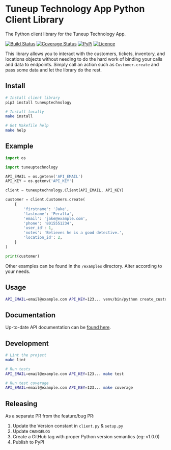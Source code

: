 # Tuneup Technology App Python Client Library

The Python client library for the Tuneup Technology App.

[![Build Status](https://github.com/tuneuptechnology/tuneuptechnology-python/workflows/build/badge.svg)](https://github.com/tuneuptechnology/tuneuptechnology-python/actions)
[![Coverage Status](https://coveralls.io/repos/github/tuneuptechnology/tuneuptechnology-python/badge.svg?branch=main)](https://coveralls.io/github/tuneuptechnology/tuneuptechnology-python?branch=main)
[![PyPi](https://img.shields.io/pypi/v/tuneuptechnology-python)](https://pypi.org/project/tuneuptechnology-python)
[![Licence](https://img.shields.io/github/license/tuneuptechnology/tuneuptechnology-python)](LICENSE)

This library allows you to interact with the customers, tickets, inventory, and locations objects without needing to do the hard work of binding your calls and data to endpoints. Simply call an action such as `Customer.create` and pass some data and let the library do the rest.

## Install

```bash
# Install client library
pip3 install tuneuptechnology

# Install locally
make install

# Get Makefile help
make help
```

## Example

```python
import os

import tuneuptechnology

API_EMAIL = os.getenv('API_EMAIL')
API_KEY = os.getenv('API_KEY')

client = tuneuptechnology.Client(API_EMAIL, API_KEY)

customer = client.Customers.create(
    {
        'firstname': 'Jake',
        'lastname': 'Peralta',
        'email': 'jake@example.com',
        'phone': '8015551234',
        'user_id': 1,
        'notes': 'Believes he is a good detective.',
        'location_id': 2,
    }
)

print(customer)
```

Other examples can be found in the `/examples` directory. Alter according to your needs.

## Usage

```bash
API_EMAIL=email@example.com API_KEY=123... venv/bin/python create_customer.py
```

## Documentation

Up-to-date API documentation can be [found here](https://app.tuneuptechnology.com/docs/api).

## Development

```bash
# Lint the project
make lint

# Run tests
API_EMAIL=email@example.com API_KEY=123... make test

# Run test coverage
API_EMAIL=email@example.com API_KEY=123... make coverage
```

## Releasing

As a separate PR from the feature/bug PR:

1. Update the Version constant in `client.py` & `setup.py`
1. Update `CHANGELOG`
1. Create a GitHub tag with proper Python version semantics (eg: v1.0.0)
1. Publish to PyPI
